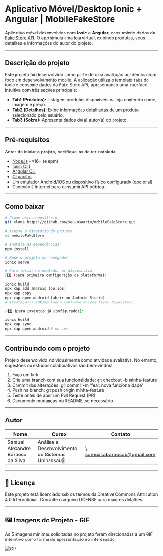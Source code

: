 # Aplicativo Móvel/Desktop Ionic + Angular | MobileFakeStore

Aplicativo móvel desenvolvido com **Ionic** e **Angular**, consumindo dados da [Fake Store API](https://fakestoreapi.com).
O app simula uma loja virtual, exibindo produtos, seus detalhes e informações do autor do projeto.

---

##  Descrição do projeto

Este projeto foi desenvolvido como parte de uma avaliação acadêmica com foco em desenvolvimento mobile. A aplicação utiliza o template `tabs` do Ionic e consome dados da Fake Store API, apresentando uma interface intuitiva com três seções principais:

- **Tab1 (Produtos):** Listagem produtos disponíveis na loja contendo nome, imagem e preço.
- **Tab2 (Detalhes):** Exibe informações detalhadas de um produto selecionado pelo usuário.
- **Tab3 (Sobre):** Apresenta dados do(a) autor(a) do projeto.

---

##  Pré-requisitos

Antes de iniciar o projeto, certifique-se de ter instalado:

- [Node.js](https://nodejs.org/) - v16+ (e npm)
- [Ionic CLI](https://ionicframework.com/docs/cli)
- [Angular CLI](https://angular.io/cli)
- [Capacitor](https://capacitorjs.com/)
- Um emulador Android/iOS ou dispositivo físico configurado (opcional)
- Conexão à Internet para consumir API pública.


---

##  Como baixar

```bash
# Clone este repositório
git clone https://github.com/seu-usuario/mobileFakeStore.git

# Acesse o diretório do projeto
cd mobileFakeStore

# Instale as dependências
npm install

# Rode o projeto no navegador
ionic serve

# Para testar no emulador ou dispositivo:
🚧1️⃣ (para primeira configuração da plataforma):

ionic build
npx cap add android (ou ios)
npx cap copy
npx cap open android (abrir no Android Studio)
# (Configurar SDK/emulador conforme documentação Capacitor)

✅2️⃣ (para projetos já configurados):

ionic build
npx cap sync
npx cap open android # ou ios
```
---
##  Contribuindo com o projeto
Projeto desenvolvido individualmente como atividade avaliativa. No entanto, sugestões ou estudos colaborativos são bem-vindos!

1. Faça um fork
2. Crie uma branch com sua funcionalidade: git checkout -b minha-feature
3. Commit das alterações: git commit -m 'feat: nova funcionalidade'
4. Push na branch: git push origin minha-feature
5. Teste antes de abrir um Pull Request (PR)
6. Documente mudanças no README, se necessário.

---

##  Autor

| Nome              | Curso                                    | Contato                                                  |
| ----------------- | ---------------------------------------- | -------------------------------------------------------- |
| Samuel Alexandre Barbosa da Silva | Análise e Desenvolvimento de Sistemas - Uninassau🧠 | \ samuel.abarbosas@gmail.com |

---

## 📄 Licença
Este projeto está licenciado sob os termos da Creative Commons Attribution 4.0 International.
Consulte o arquivo LICENSE para maiores detalhes.

---

## 🖼️ Imagens do Projeto - GIF
As 5 imagens mínimas solicitadas no projeto foram direcionadas a um GIF interativo como forma de apresentação ao interessado.

![GIF](https://github.com/user-attachments/assets/58f18c26-bbe0-4c4d-9f01-80b95fc918be)
